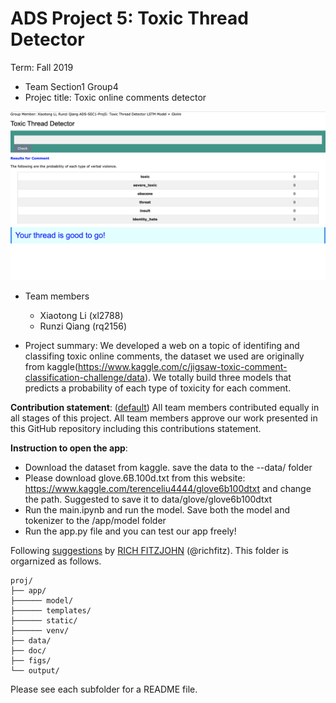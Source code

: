 # ADS Project 5: Toxic Thread Detector

Term: Fall 2019

+ Team Section1 Group4
+ Projec title: Toxic online comments detector
<img src="figs/web.png" alt="Toxic Thread Detector"/>

+ Team members
	+ Xiaotong Li (xl2788)
	+ Runzi Qiang (rq2156)
	
+ Project summary: We developed a web on a topic of identifing and classifing toxic online comments, the dataset we used are originally from kaggle(https://www.kaggle.com/c/jigsaw-toxic-comment-classification-challenge/data). We totally build three models that predicts a probability of each type of toxicity for each comment.
	
**Contribution statement**: ([default](doc/a_note_on_contributions.md)) All team members contributed equally in all stages of this project. All team members approve our work presented in this GitHub repository including this contributions statement. 


__Instruction to open the app__:
+ Download the dataset from kaggle. save the data to the --data/ folder
+ Please download glove.6B.100d.txt from this website: https://www.kaggle.com/terenceliu4444/glove6b100dtxt and change the path. Suggested to save it to data/glove/glove6b100dtxt
+ Run the main.ipynb and run the model. Save both the model and tokenizer to the /app/model folder
+ Run the app.py file and you can test our app freely!


Following [suggestions](http://nicercode.github.io/blog/2013-04-05-projects/) by [RICH FITZJOHN](http://nicercode.github.io/about/#Team) (@richfitz). This folder is orgarnized as follows.

```
proj/
├── app/
├────── model/
├────── templates/
├────── static/
├────── venv/
├── data/
├── doc/
├── figs/
└── output/
```

Please see each subfolder for a README file.

